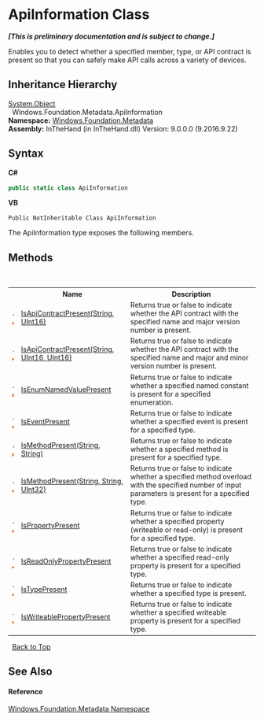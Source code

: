 # ApiInformation Class
 _**\[This is preliminary documentation and is subject to change.\]**_

Enables you to detect whether a specified member, type, or API contract is present so that you can safely make API calls across a variety of devices.


## Inheritance Hierarchy
<a href="http://msdn2.microsoft.com/en-us/library/e5kfa45b" target="_blank">System.Object</a><br />&nbsp;&nbsp;Windows.Foundation.Metadata.ApiInformation<br />
**Namespace:**&nbsp;<a href="N_Windows_Foundation_Metadata">Windows.Foundation.Metadata</a><br />**Assembly:**&nbsp;InTheHand (in InTheHand.dll) Version: 9.0.0.0 (9.2016.9.22)

## Syntax

**C#**<br />
``` C#
public static class ApiInformation
```

**VB**<br />
``` VB
Public NotInheritable Class ApiInformation
```

The ApiInformation type exposes the following members.


## Methods
&nbsp;<table><tr><th></th><th>Name</th><th>Description</th></tr><tr><td>![Public method](media/pubmethod.gif "Public method")![Static member](media/static.gif "Static member")</td><td><a href="M_Windows_Foundation_Metadata_ApiInformation_IsApiContractPresent">IsApiContractPresent(String, UInt16)</a></td><td>
Returns true or false to indicate whether the API contract with the specified name and major version number is present.</td></tr><tr><td>![Public method](media/pubmethod.gif "Public method")![Static member](media/static.gif "Static member")</td><td><a href="M_Windows_Foundation_Metadata_ApiInformation_IsApiContractPresent_1">IsApiContractPresent(String, UInt16, UInt16)</a></td><td>
Returns true or false to indicate whether the API contract with the specified name and major and minor version number is present.</td></tr><tr><td>![Public method](media/pubmethod.gif "Public method")![Static member](media/static.gif "Static member")</td><td><a href="M_Windows_Foundation_Metadata_ApiInformation_IsEnumNamedValuePresent">IsEnumNamedValuePresent</a></td><td>
Returns true or false to indicate whether a specified named constant is present for a specified enumeration.</td></tr><tr><td>![Public method](media/pubmethod.gif "Public method")![Static member](media/static.gif "Static member")</td><td><a href="M_Windows_Foundation_Metadata_ApiInformation_IsEventPresent">IsEventPresent</a></td><td>
Returns true or false to indicate whether a specified event is present for a specified type.</td></tr><tr><td>![Public method](media/pubmethod.gif "Public method")![Static member](media/static.gif "Static member")</td><td><a href="M_Windows_Foundation_Metadata_ApiInformation_IsMethodPresent">IsMethodPresent(String, String)</a></td><td>
Returns true or false to indicate whether a specified method is present for a specified type.</td></tr><tr><td>![Public method](media/pubmethod.gif "Public method")![Static member](media/static.gif "Static member")</td><td><a href="M_Windows_Foundation_Metadata_ApiInformation_IsMethodPresent_1">IsMethodPresent(String, String, UInt32)</a></td><td>
Returns true or false to indicate whether a specified method overload with the specified number of input parameters is present for a specified type.</td></tr><tr><td>![Public method](media/pubmethod.gif "Public method")![Static member](media/static.gif "Static member")</td><td><a href="M_Windows_Foundation_Metadata_ApiInformation_IsPropertyPresent">IsPropertyPresent</a></td><td>
Returns true or false to indicate whether a specified property (writeable or read-only) is present for a specified type.</td></tr><tr><td>![Public method](media/pubmethod.gif "Public method")![Static member](media/static.gif "Static member")</td><td><a href="M_Windows_Foundation_Metadata_ApiInformation_IsReadOnlyPropertyPresent">IsReadOnlyPropertyPresent</a></td><td>
Returns true or false to indicate whether a specified read-only property is present for a specified type.</td></tr><tr><td>![Public method](media/pubmethod.gif "Public method")![Static member](media/static.gif "Static member")</td><td><a href="M_Windows_Foundation_Metadata_ApiInformation_IsTypePresent">IsTypePresent</a></td><td>
Returns true or false to indicate whether a specified type is present.</td></tr><tr><td>![Public method](media/pubmethod.gif "Public method")![Static member](media/static.gif "Static member")</td><td><a href="M_Windows_Foundation_Metadata_ApiInformation_IsWriteablePropertyPresent">IsWriteablePropertyPresent</a></td><td>
Returns true or false to indicate whether a specified writeable property is present for a specified type.</td></tr></table>&nbsp;
<a href="#apiinformation-class">Back to Top</a>

## See Also


#### Reference
<a href="N_Windows_Foundation_Metadata">Windows.Foundation.Metadata Namespace</a><br />